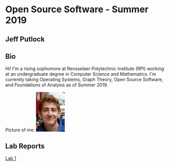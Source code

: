 # Open Source Software - Summer 2019
## Jeff Putlock

## Bio

Hi! I'm a rising sophomore at Rensselaer Polytechnic Institute (RPI) working at an undergraduate degree in Computer Science and Mathematics. I'm currently taking Operating Systems, Graph Theory, Open Source Software, and Foundations of Analysis as of Summer 2019.

Picture of me:
![jeff](labs/lab01/images/joff.png)


## Lab Reports
[Lab 1](labs/lab01/lab01.md)
